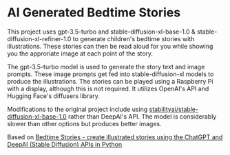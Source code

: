 # AI Generated Bedtime Stories

This project uses gpt-3.5-turbo and stable-diffusion-xl-base-1.0 & stable-diffusion-xl-refiner-1.0 to generate children's bedtime stories with illustrations. These stories can then be read aloud for you while showing you the approriate image at each point of the story.

The gpt-3.5-turbo model is used to generate the story text and image prompts. These image prompts get fed into stable-diffusion-xl models to produce the illustrations. The stories can be played using a Raspberry Pi with a display, although this is not required. It utilizes OpenAI's API and Hugging Face's diffusers library.

Modifications to the original project include using [stabilityai/stable-diffusion-xl-base-1.0](https://huggingface.co/stabilityai/stable-diffusion-xl-base-1.0) rather than DeepAI's API. The model is considerably slower than other options but produces better images.

Based on [Bedtime Stories - create illustrated stories using the ChatGPT and DeepAI (Stable Diffusion) APIs in Python](https://www.sean.co.uk/raspberry_pi/bedtime_stories.shtm)
 
